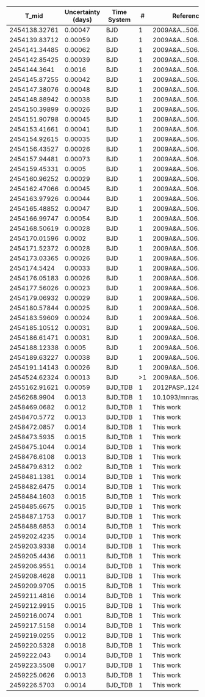|T_mid        |Uncertainty (days)|Time System|#  |Reference           |
|-------------|------------------|-----------|---|--------------------|
|2454138.32761|0.00047           |BJD        |1  |2009A&A...506..369B |
|2454139.83712|0.00059           |BJD        |1  |2009A&A...506..369B |
|2454141.34485|0.00062           |BJD        |1  |2009A&A...506..369B |
|2454142.85425|0.00039           |BJD        |1  |2009A&A...506..369B |
|2454144.3641 |0.0016            |BJD        |1  |2009A&A...506..369B |
|2454145.87255|0.00042           |BJD        |1  |2009A&A...506..369B |
|2454147.38076|0.00048           |BJD        |1  |2009A&A...506..369B |
|2454148.88942|0.00038           |BJD        |1  |2009A&A...506..369B |
|2454150.39899|0.00026           |BJD        |1  |2009A&A...506..369B |
|2454151.90798|0.00045           |BJD        |1  |2009A&A...506..369B |
|2454153.41661|0.00041           |BJD        |1  |2009A&A...506..369B |
|2454154.92615|0.00035           |BJD        |1  |2009A&A...506..369B |
|2454156.43527|0.00026           |BJD        |1  |2009A&A...506..369B |
|2454157.94481|0.00073           |BJD        |1  |2009A&A...506..369B |
|2454159.45331|0.0005            |BJD        |1  |2009A&A...506..369B |
|2454160.96252|0.00029           |BJD        |1  |2009A&A...506..369B |
|2454162.47066|0.00045           |BJD        |1  |2009A&A...506..369B |
|2454163.97926|0.00044           |BJD        |1  |2009A&A...506..369B |
|2454165.48852|0.00047           |BJD        |1  |2009A&A...506..369B |
|2454166.99747|0.00054           |BJD        |1  |2009A&A...506..369B |
|2454168.50619|0.00028           |BJD        |1  |2009A&A...506..369B |
|2454170.01596|0.0002            |BJD        |1  |2009A&A...506..369B |
|2454171.52372|0.00028           |BJD        |1  |2009A&A...506..369B |
|2454173.03365|0.00026           |BJD        |1  |2009A&A...506..369B |
|2454174.5424 |0.00033           |BJD        |1  |2009A&A...506..369B |
|2454176.05183|0.00026           |BJD        |1  |2009A&A...506..369B |
|2454177.56026|0.00023           |BJD        |1  |2009A&A...506..369B |
|2454179.06932|0.00029           |BJD        |1  |2009A&A...506..369B |
|2454180.57844|0.00025           |BJD        |1  |2009A&A...506..369B |
|2454183.59609|0.00024           |BJD        |1  |2009A&A...506..369B |
|2454185.10512|0.00031           |BJD        |1  |2009A&A...506..369B |
|2454186.61471|0.00031           |BJD        |1  |2009A&A...506..369B |
|2454188.12338|0.0005            |BJD        |1  |2009A&A...506..369B |
|2454189.63227|0.00038           |BJD        |1  |2009A&A...506..369B |
|2454191.14143|0.00026           |BJD        |1  |2009A&A...506..369B |
|2454524.62324|0.00013           |BJD        |>1 |2009A&A...506..359G |
|2455162.91621|0.00059           |BJD_TDB    |1  |2012PASP..124..212S |
|2456268.9904 |0.0013            |BJD_TDB    |1  |10.1093/mnras/stw574|
|2458469.0682 |0.0012            |BJD_TDB    |1  |This work           |
|2458470.5772 |0.0013            |BJD_TDB    |1  |This work           |
|2458472.0857 |0.0014            |BJD_TDB    |1  |This work           |
|2458473.5935 |0.0015            |BJD_TDB    |1  |This work           |
|2458475.1044 |0.0014            |BJD_TDB    |1  |This work           |
|2458476.6108 |0.0013            |BJD_TDB    |1  |This work           |
|2458479.6312 |0.002             |BJD_TDB    |1  |This work           |
|2458481.1381 |0.0014            |BJD_TDB    |1  |This work           |
|2458482.6475 |0.0014            |BJD_TDB    |1  |This work           |
|2458484.1603 |0.0015            |BJD_TDB    |1  |This work           |
|2458485.6675 |0.0015            |BJD_TDB    |1  |This work           |
|2458487.1753 |0.0017            |BJD_TDB    |1  |This work           |
|2458488.6853 |0.0014            |BJD_TDB    |1  |This work           |
|2459202.4235 |0.0014            |BJD_TDB    |1  |This work           |
|2459203.9338 |0.0014            |BJD_TDB    |1  |This work           |
|2459205.4436 |0.0011            |BJD_TDB    |1  |This work           |
|2459206.9551 |0.0014            |BJD_TDB    |1  |This work           |
|2459208.4628 |0.0011            |BJD_TDB    |1  |This work           |
|2459209.9705 |0.0015            |BJD_TDB    |1  |This work           |
|2459211.4816 |0.0014            |BJD_TDB    |1  |This work           |
|2459212.9915 |0.0015            |BJD_TDB    |1  |This work           |
|2459216.0074 |0.001             |BJD_TDB    |1  |This work           |
|2459217.5158 |0.0014            |BJD_TDB    |1  |This work           |
|2459219.0255 |0.0012            |BJD_TDB    |1  |This work           |
|2459220.5328 |0.0018            |BJD_TDB    |1  |This work           |
|2459222.043  |0.0014            |BJD_TDB    |1  |This work           |
|2459223.5508 |0.0017            |BJD_TDB    |1  |This work           |
|2459225.0626 |0.0013            |BJD_TDB    |1  |This work           |
|2459226.5703 |0.0014            |BJD_TDB    |1  |This work           |
